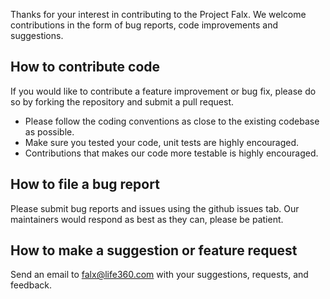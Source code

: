 
Thanks for your interest in contributing to the Project Falx. We welcome contributions in the form of bug reports, code improvements and suggestions.

## How to contribute code 
If you would like to contribute a feature improvement or bug fix, please do so by forking the repository and submit a pull request.

* Please follow the coding conventions as close to the existing codebase as possible. 
* Make sure you tested your code, unit tests are highly encouraged.
* Contributions that makes our code more testable is highly encouraged.

## How to file a bug report
Please submit bug reports and issues using the github issues tab. Our maintainers would respond as best as they can, please be patient.

## How to make a suggestion or feature request
Send an email to falx@life360.com with your suggestions, requests, and feedback.
